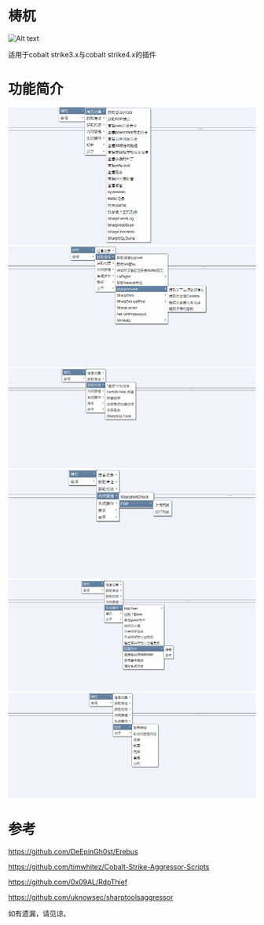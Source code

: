 # 梼杌
![Alt text](https://github.com/pandasec888/taowu-cobalt-strike/blob/master/img/timg.jpg)

适用于cobalt strike3.x与cobalt strike4.x的插件

# 功能简介
![](img/xx.png)
![](img/pz.png)
![](img/qx.png)
![](img/nw.png)
![](img/xt.png)
![](img/yl.png)

# 参考
https://github.com/DeEpinGh0st/Erebus

https://github.com/timwhitez/Cobalt-Strike-Aggressor-Scripts

https://github.com/0x09AL/RdpThief

https://github.com/uknowsec/sharptoolsaggressor

如有遗漏，请见谅。
